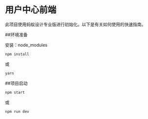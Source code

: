 # 用户中心前端

此项目使用蚂蚁设计专业版进行初始化。以下是有关如何使用的快速指南。

##环境准备

安装：node_modules

```bash
npm install
```

或

```bash
yarn
```

##项目启动

```bash
npm start
```

或

```bash
npm run dev
```
